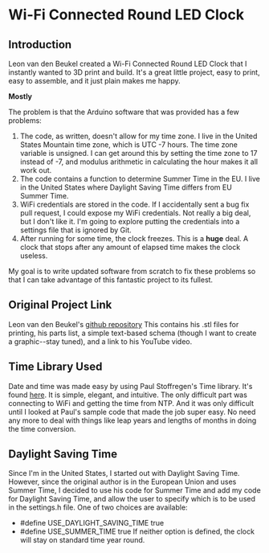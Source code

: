 Wi-Fi Connected Round LED Clock
===============================

Introduction
------------
Leon van den Beukel created a Wi-Fi Connected Round LED Clock that I instantly wanted to 3D print and build. It's a great little project, easy to print, easy to assemble, and it just plain makes me happy.

__Mostly__

The problem is that the Arduino software that was provided has a few problems:

1. The code, as written, doesn't allow for my time zone. I live in the United States Mountain time zone, which is UTC -7 hours. The time zone variable is unsigned. I can get around this by setting the time zone to 17 instead of -7, and modulus arithmetic in calculating the hour makes it all work out.
2. The code contains a function to determine Summer Time in the EU. I live in the United States where Daylight Saving Time differs from EU Summer Time.
3. WiFi credentials are stored in the code. If I accidentally sent a bug fix pull request, I could expose my WiFi credentials. Not really a big deal, but I don't like it. I'm going to explore putting the credentials into a settings file that is ignored by Git.
4. After running for some time, the clock freezes. This is a **huge** deal. A clock that stops after any amount of elapsed time makes the clock useless.

My goal is to write updated software from scratch to fix these problems so that I can take advantage of this fantastic project to its fullest.

Original Project Link
---------------------
Leon van den Beukel's [github repository](https://github.com/leonvandenbeukel/Round-LED-Clock) This contains his .stl files for printing, his parts list, a simple text-based schema (though I want to create a graphic--stay tuned), and a link to his YouTube video.

Time Library Used
-----------------
Date and time was made easy by using Paul Stoffregen's Time library. It's found [here](https://github.com/PaulStoffregen/Time). It is simple, elegant, and intuitive. The only difficult part was connecting to WiFi and getting the time from NTP. And it was only difficult until I looked at Paul's sample code that made the job super easy. No need any more to deal with things like leap years and lengths of months in doing the time conversion. 

Daylight Saving Time
--------------------
Since I'm in the United States, I started out with Daylight Saving Time. However, since the original author is in the European Union and uses Summer Time, I decided to use his code for Summer Time and add my code for Daylight Saving Time, and allow the user to specify which is to be used in the settings.h file. One of two choices are available:
* #define USE_DAYLIGHT_SAVING_TIME true
* #define USE_SUMMER_TIME true
If neither option is defined, the clock will stay on standard time year round.
